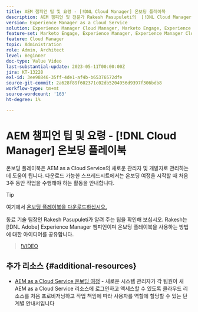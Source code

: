 ```yaml
---
title: AEM 챔피언 팁 및 요령 - [!DNL Cloud Manager] 온보딩 플레이북
description: AEM 챔피언 및 전문가 Rakesh Pasupuleti의  [!DNL Cloud Manager] 온보딩 플레이북과 온보딩 플레이북에 대한 팁을 확인하십시오.
version: Experience Manager as a Cloud Service
solution: Experience Manager Cloud Manager, Marketo Engage, Experience Manager
feature-set: Marketo Engage, Experience Manager, Experience Manager Cloud Manager
feature: Cloud Manager
topic: Administration
role: Admin, Architect
level: Beginner
doc-type: Value Video
last-substantial-update: 2023-05-11T00:00:00Z
jira: KT-13228
exl-id: 3ee98846-35ff-4de1-af4b-b65376572dfe
source-git-commit: 2a628f89f602371c02db5204956d9397f306bdb8
workflow-type: tm+mt
source-wordcount: '163'
ht-degree: 1%

---
```


# AEM 챔피언 팁 및 요령 - [!DNL Cloud Manager] 온보딩 플레이북

온보딩 플레이북은 AEM as a Cloud Service의 새로운 관리자 및 개발자로 관리하는 데 도움이 됩니다. 다운로드 가능한 스프레드시트에서는 온보딩 여정을 시작할 때 처음 3주 동안 작업을 수행해야 하는 활동을 안내합니다.

>[!TIP]
>
>여기에서 [온보딩 플레이북을 다운로드하십시오.](./assets/Cloud-Manager-for-AEM-as-a-Cloud-Service.xlsx)

동료 기술 팀장인 Rakesh Pasupuleti가 알려 주는 팁을 확인해 보십시오. Rakesh는 [!DNL Adobe] Experience Manager 챔피언이며 온보딩 플레이북을 사용하는 방법에 대한 아이디어를 공유합니다.

>[!VIDEO](https://video.tv.adobe.com/v/3419299?quality=12&learn=on)

## 추가 리소스 {#additional-resources}

* [AEM as a Cloud Service 온보딩 여정](https://experienceleague.adobe.com/docs/experience-manager-cloud-service/content/onboarding/journey/overview.html) - 새로운 시스템 관리자가 각 팀원이 새 AEM as a Cloud Service 리소스에 로그인하고 액세스할 수 있도록 클라우드 리소스를 처음 프로비저닝하고 작업 책임에 따라 사용자를 역할에 할당할 수 있는 단계별 안내서입니다

